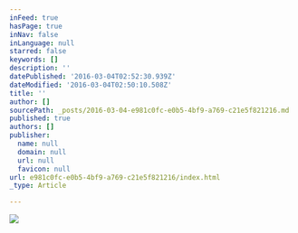 ```yaml
---
inFeed: true
hasPage: true
inNav: false
inLanguage: null
starred: false
keywords: []
description: ''
datePublished: '2016-03-04T02:52:30.939Z'
dateModified: '2016-03-04T02:50:10.508Z'
title: ''
author: []
sourcePath: _posts/2016-03-04-e981c0fc-e0b5-4bf9-a769-c21e5f821216.md
published: true
authors: []
publisher:
  name: null
  domain: null
  url: null
  favicon: null
url: e981c0fc-e0b5-4bf9-a769-c21e5f821216/index.html
_type: Article

---
```

![](https://s3-us-west-2.amazonaws.com/the-grid-img/p/ccc11705daaa040562c504191591a4ed2ce66ffa.jpg)